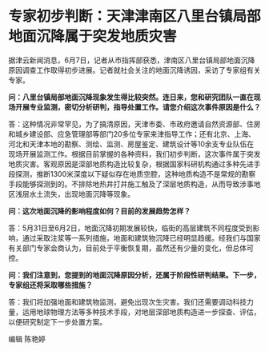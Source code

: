 

# 专家初步判断：天津津南区八里台镇局部地面沉降属于突发地质灾害

据津云新闻消息，6月7日，记者从市指挥部获悉，津南区八里台镇局部地面沉降原因调查工作取得初步进展。记者就社会关注的地面沉降诱因，采访了专家组有关专家。

**问：八里台镇局部地面沉降现象发生得比较突然。连日来，您和研究团队一直在现场开展专业监测，密切分析研判，指导处置工作。请您介绍这次事件原因是什么？**

答：这种情况非常罕见，为了搞清原因，天津市委、市政府邀请自然资源部、住房和城乡建设部、应急管理部等部门20多位专家来津指导工作；还有北京、上海、河北和天津本地的勘察、测绘、监测、房屋鉴定、建筑设计等10余支专业队伍在现场开展监测工作。根据目前掌握的各种资料，我们初步判断，这次事件属于突发地质灾害。客观原因是深部地质构造比较复杂，根据国家科研机构通过多种先进手段探测，推断1300米深度以下疑似存在地质空腔，这种地质构造不是常规的勘察手段能够探测到的。不排除地热井打井施工触及了深层地质构造，从而导致涉事地区浅层水土流失，出现地面沉降等现象。

**问：这次地面沉降的影响程度如何？目前的发展趋势怎样？**

答：5月31日至6月2日，地面沉降初期发展较快，临街的高层建筑不同程度受到影响，通过采取注浆等一系列措施，地面和建筑物沉降已经明显趋缓。经我们与国家有关部门专家会商认为，目前处于平衡恢复期，虽然还有少量的变化，但总体可控。

**问：我们注意到，您提到的地面沉降原因分析，还属于阶段性研判结果。下一步，专家组还将采取哪些措施？**

答：我们将加强地面和建筑物监测，避免出现次生灾害。我们还需要调动科技力量，运用地球物理方法等多种技术手段，对地层深部地质构造进一步探查、评估，以便研究制定下一步处置方案。

编辑 陈艳婷

